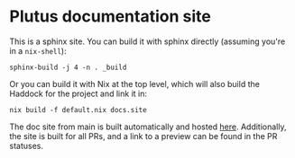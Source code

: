 # Plutus documentation site

This is a sphinx site. You can build it with sphinx directly (assuming you're in a `nix-shell`):

```
sphinx-build -j 4 -n . _build
```

Or you can build it with Nix at the top level, which will also build the Haddock for the project and link it in:

```
nix build -f default.nix docs.site
```

The doc site from main is built automatically and hosted [here](https://plutus-apps.readthedocs.io/en/latest).
Additionally, the site is built for all PRs, and a link to a preview can be found in the PR statuses.
